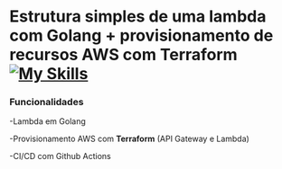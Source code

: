 # Estrutura simples de uma lambda com Golang + provisionamento de recursos AWS com Terraform [![My Skills](https://skillicons.dev/icons?i=go,terraform,aws)](https://skillicons.dev)  


### Funcionalidades
<p>-Lambda em Golang</p>
<p>-Provisionamento AWS com <b>Terraform</b> (API Gateway e Lambda)</p>
<p>-CI/CD com Github Actions</p>

